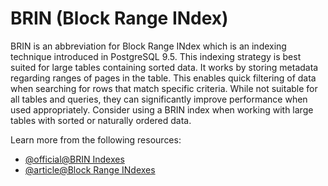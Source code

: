 # BRIN (Block Range INdex)

BRIN is an abbreviation for Block Range INdex which is an indexing technique introduced in PostgreSQL 9.5. This indexing strategy is best suited for large tables containing sorted data. It works by storing metadata regarding ranges of pages in the table. This enables quick filtering of data when searching for rows that match specific criteria. While not suitable for all tables and queries, they can significantly improve performance when used appropriately. Consider using a BRIN index when working with large tables with sorted or naturally ordered data.

Learn more from the following resources:

- [@official@BRIN Indexes](https://www.postgresql.org/docs/17/brin.html)
- [@article@Block Range INdexes](https://en.wikipedia.org/wiki/Block_Range_Index)